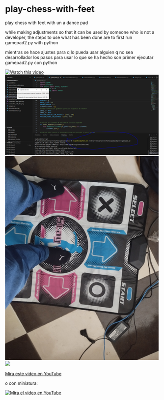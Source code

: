 # play-chess-with-feet
play chess with feet with un a dance pad


while making adjustments so that it can be used by someone who is not a developer, the steps to use what has been done are to first run gamepad2.py with python


mientras se hace ajustes para q lo pueda usar alguien q no sea desarrollador los pasos para usar lo que se ha hecho son primer ejecutar gamepad2.py con python

[![Watch this video](https://youtu.be/rc8lx1QNrlw/0.jpg)](https://youtu.be/rc8lx1QNrlw)
<img src="trabajoGrafico/tutorial_step1.PNG" width="500"/>
<img src="trabajoGrafico/1726683128125.jpg" width="500"/>
<img src="trabajoGrafico/1726799079547.jpg" width="500"/>

[Mira este video en YouTube](https://www.youtube.com/watch?v=dQw4w9WgXcQ)

o con miniatura:

[![Mira el video en YouTube](https://img.youtube.com/vi/dQw4w9WgXcQ/0.jpg)](https://www.youtube.com/watch?v=dQw4w9WgXcQ)

